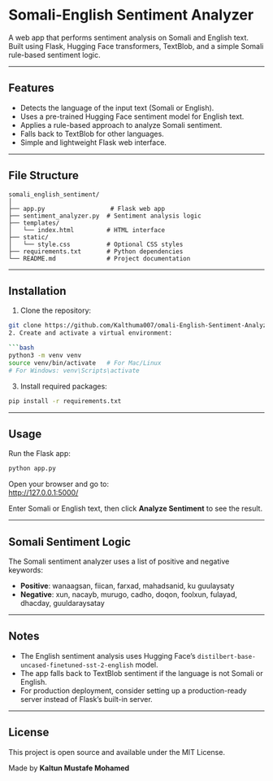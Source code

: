 
# Somali-English Sentiment Analyzer

A web app that performs sentiment analysis on Somali and English text.  
Built using Flask, Hugging Face transformers, TextBlob, and a simple Somali rule-based sentiment logic.

---

## Features

- Detects the language of the input text (Somali or English).
- Uses a pre-trained Hugging Face sentiment model for English text.
- Applies a rule-based approach to analyze Somali sentiment.
- Falls back to TextBlob for other languages.
- Simple and lightweight Flask web interface.

---

## File Structure

```
somali_english_sentiment/
│
├── app.py                  # Flask web app
├── sentiment_analyzer.py  # Sentiment analysis logic
├── templates/
│   └── index.html         # HTML interface
├── static/
│   └── style.css          # Optional CSS styles
├── requirements.txt       # Python dependencies
└── README.md              # Project documentation
```

---

## Installation

1. Clone the repository:

```bash
git clone https://github.com/Kalthuma007/omali-English-Sentiment-Analyzer
2. Create and activate a virtual environment:

```bash
python3 -m venv venv
source venv/bin/activate   # For Mac/Linux
# For Windows: venv\Scripts\activate
```

3. Install required packages:

```bash
pip install -r requirements.txt
```

---

## Usage

Run the Flask app:

```bash
python app.py
```

Open your browser and go to:  
http://127.0.0.1:5000/

Enter Somali or English text, then click **Analyze Sentiment** to see the result.

---

## Somali Sentiment Logic

The Somali sentiment analyzer uses a list of positive and negative keywords:

- **Positive**: wanaagsan, fiican, farxad, mahadsanid, ku guulaysaty  
- **Negative**: xun, nacayb, murugo, cadho, doqon, foolxun, fulayad, dhacday, guuldaraysatay

---

## Notes

- The English sentiment analysis uses Hugging Face’s `distilbert-base-uncased-finetuned-sst-2-english` model.
- The app falls back to TextBlob sentiment if the language is not Somali or English.
- For production deployment, consider setting up a production-ready server instead of Flask’s built-in server.

---

## License

This project is open source and available under the MIT License.

Made by **Kaltun Mustafe Mohamed**  

